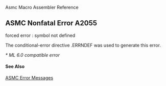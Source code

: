 Asmc Macro Assembler Reference

## ASMC Nonfatal Error A2055

forced error : symbol not defined

The conditional-error directive .ERRNDEF was used to generate this error.

_* ML 6.0 compatible error_

#### See Also

[ASMC Error Messages](readme.md)
